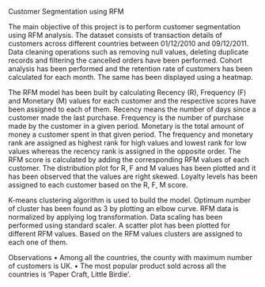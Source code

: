 Customer Segmentation using RFM

The main objective of this project is to perform customer segmentation using RFM analysis. The dataset consists of transaction details of customers across different countries between 01/12/2010 and 09/12/2011. Data cleaning operations such as removing null values, deleting duplicate records and filtering the cancelled orders have been performed. Cohort analysis has been performed and the retention rate of customers has been calculated for each month. The same has been displayed using a heatmap.

The RFM model has been built by calculating Recency (R), Frequency (F) and Monetary (M) values for each customer and the respective scores have been assigned to each of them. Recency means the number of days since a customer made the last purchase. Frequency is the number of purchase made by the customer in a given period. Monetary is the total amount of money a customer spent in that given period. The frequency and monetary rank are assigned as highest rank for high values and lowest rank for low values whereas the recency rank is assigned in the opposite order. The RFM score is calculated by adding the corresponding RFM values of each customer. The distribution plot for R, F and M values has been plotted and it has been observed that the values are right skewed. Loyalty levels has been assigned to each customer based on the R, F, M score. 

K-means clustering algorithm is used to build the model. Optimum number of cluster has been found as 3 by plotting an elbow curve. RFM data is normalized by applying log transformation. Data scaling has been performed using standard scaler. A scatter plot has been plotted for different RFM values. Based on the RFM values clusters are assigned to each one of them.

Observations
•	Among all the countries, the county with maximum number of customers is UK.
•	The most popular product sold across all the countries is ‘Paper Craft, Little Birdie’.
